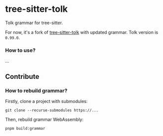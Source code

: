 # tree-sitter-tolk

Tolk grammar for tree-sitter.

For now, it's a fork of [tree-sitter-tolk](https://github.com/tonkite/tree-sitter-tolk) with updated grammar. Tolk version is `0.99.0`.

### How to use?

...

## Contribute

### How to rebuild grammar?

Firstly, clone a project with submodules:

```
git clone --recurse-submodules https://...
```

Then, rebuild grammar WebAssembly:

```
pnpm build:grammar
```
